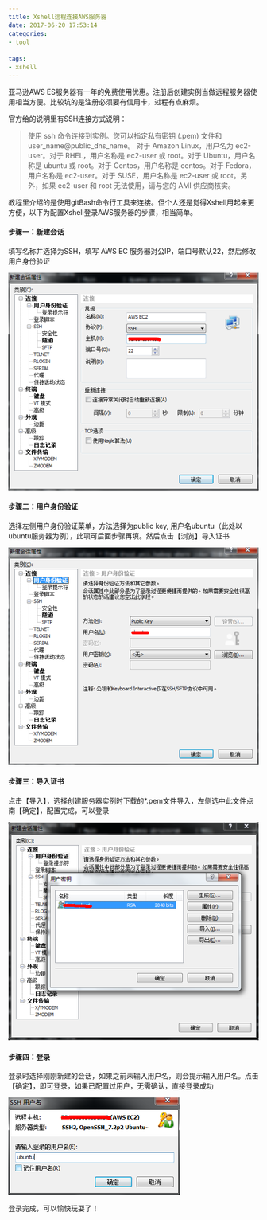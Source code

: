 ```yaml
---
title: Xshell远程连接AWS服务器
date: 2017-06-20 17:53:14
categories:
- tool

tags:
- xshell
---
```

亚马逊AWS ES服务器有一年的免费使用优惠。注册后创建实例当做远程服务器使用相当方便。比较坑的是注册必须要有信用卡，过程有点麻烦。
<!-- more -->
官方给的说明里有SSH连接方式说明：
>使用 ssh 命令连接到实例。您可以指定私有密钥 (.pem) 文件和 user_name@public_dns_name。 对于 Amazon Linux，用户名为 ec2-user。对于 RHEL，用户名称是 ec2-user 或 root。对于 Ubuntu，用户名称是 ubuntu 或 root。对于 Centos，用户名称是 centos。对于 Fedora，用户名称是 ec2-user。对于 SUSE，用户名称是 ec2-user 或 root。另外，如果 ec2-user 和 root 无法使用，请与您的 AMI 供应商核实。

教程里介绍的是使用gitBash命令行工具来连接。但个人还是觉得Xshell用起来更方便，以下为配置Xshell登录AWS服务器的步骤，相当简单。

#### 步骤一：新建会话

填写名称并选择为SSH，填写 AWS EC 服务器对公IP，端口号默认22，然后修改用户身份验证

![New Session](Xshell远程连接AWS服务器/xshell-aws-1.png)

#### 步骤二：用户身份验证

选择左侧用户身份验证菜单，方法选择为public key, 用户名ubuntu（此处以ubuntu服务器为例），此项可后面步骤再填。然后点击【浏览】导入证书

![New Session](Xshell远程连接AWS服务器/xshell-aws-2.png)

#### 步骤三：导入证书

点击【导入】，选择创建服务器实例时下载的*.pem文件导入，左侧选中此文件点南【确定】，配置完成，可以登录

![New Session](Xshell远程连接AWS服务器/xshell-aws-3.png)

#### 步骤四：登录

登录时选择刚刚新建的会话，如果之前未输入用户名，则会提示输入用户名。点击【确定】，即可登录，如果已配置过用户，无需确认，直接登录成功

![New Session](Xshell远程连接AWS服务器/xshell-aws-4.png)

登录完成，可以愉快玩耍了！